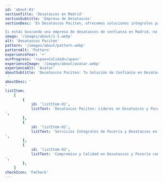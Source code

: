 ```yaml
---
id: 'about-01'
sectionTitle: 'Desatascos en Madrid'
sectionSubtitle: 'Empresa de Desatascos'
sectionDesc: 'En Desatascos Pociten, ofrecemos soluciones integrales para todo tipo de problemas de atascos y limpieza de tuberías en Madrid. Con más de 20 años de experiencia, nos hemos establecido como una de las empresas líderes en el sector.

Si estás buscando una empresa de desatascos de confianza en Madrid, no busques más. <strong>Contacta con nosotros hoy mismo</strong> al 647 376 782 y estaremos encantados de atenderte. Estamos disponibles las 24 horas del día para atender tus necesidades de desatascos y pocería en Madrid y toda su provincia, incluyendo áreas cercanas de Guadalajara y Toledo.'
image: '/images/about/1-1.webp'
alt: 'Desatascos Pociten'
pattern: '/images/about/pattern.webp'
patternAlt: 'Pattern'
experienceYear: '+'
ourProgress: '<span>Calidad</span>'
experienceImage: '/images/about/avatar.webp'
experienceAlt: 'Avatar'
aboutSubtitle: 'Desatascos Pociten: Tu Solución de Confianza en Desatascos y Pocería en Madrid
 '
aboutDesc: '
'
listItem:
    [
        {
            id: 'listItem-01',
            listText: 'Desatascos Pociten: Líderes en Desatascos y Pocería en Madrid. Comprometidos con la excelencia, ofrecemos soluciones de desatascos y pocería de alta calidad, adaptadas a las necesidades específicas de cada cliente en Madrid.
',
        },
        {
            id: 'listItem-02',
            listText: 'Servicios Integrales de Pocería y Desatascos en Madrid por Desatascos Pociten. Desde limpieza de tuberías y desatrancos hasta inspecciones con cámara y construcción de galerías visitables, ofrecemos un abanico completo de servicios de pocería, garantizando soluciones eficientes y confiables para cada desafío.
',
        },
        {
            id: 'listItem-03',
            listText: 'Compromiso y Calidad en Desatascos y Pocería con Desatascos Pociten en Madrid. Si enfrenta problemas con sus tuberías, Desatascos Pociten es su solución de confianza. Contáctenos para experimentar un servicio de desatascos y pocería superior, marcado por nuestra dedicación a resolver eficazmente cada problema.
',
        },
    ]
checkIcon: 'FaCheck'
---
```

